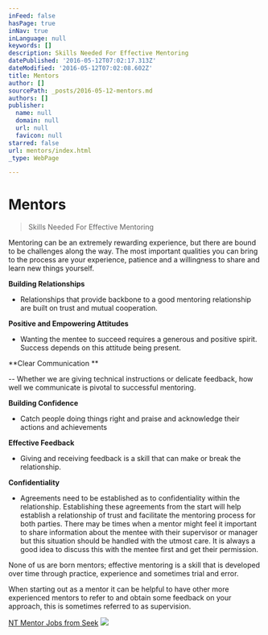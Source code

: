 ```yaml
---
inFeed: false
hasPage: true
inNav: true
inLanguage: null
keywords: []
description: Skills Needed For Effective Mentoring
datePublished: '2016-05-12T07:02:17.313Z'
dateModified: '2016-05-12T07:02:08.602Z'
title: Mentors
author: []
sourcePath: _posts/2016-05-12-mentors.md
authors: []
publisher:
  name: null
  domain: null
  url: null
  favicon: null
starred: false
url: mentors/index.html
_type: WebPage

---
```

# Mentors

> Skills Needed For Effective Mentoring

Mentoring can be an extremely rewarding experience, but there are bound to be challenges along the way. The most important qualities you can bring to the process are your experience, patience and a willingness to share and learn new things yourself.

**Building Relationships**

- Relationships that provide backbone to a good mentoring relationship are built on trust and mutual cooperation.

**Positive and Empowering Attitudes**

- Wanting the mentee to succeed requires a generous and positive spirit. Success depends on this attitude being present.

**Clear Communication **

-- Whether we are giving technical instructions or delicate feedback, how well we communicate is pivotal to successful mentoring.

**Building Confidence**

- Catch people doing things right and praise and acknowledge their actions and achievements

**Effective Feedback**

- Giving and receiving feedback is a skill that can make or break the relationship.

**Confidentiality**

- Agreements need to be established as to confidentiality within the relationship. Establishing these agreements from the start will help establish a relationship of trust and facilitate the mentoring process for both parties. There may be times when a mentor might feel it important to share information about the mentee with their supervisor or manager but this situation should be handled with the utmost care. It is always a good idea to discuss this with the mentee first and get their permission.

None of us are born mentors; effective mentoring is a skill that is developed over time through practice, experience and sometimes trial and error.

When starting out as a mentor it can be helpful to have other more experienced mentors to refer to and obtain some feedback on your approach, this is sometimes referred to as supervision.

[NT Mentor Jobs from Seek][0]
![](https://the-grid-user-content.s3-us-west-2.amazonaws.com/3aad37ae-0a7c-442e-9ace-cecb3ee85d32.jpg)

[0]: http://www.seek.com.au/jobs/in-northern-territories-nt/#dateRange=999&workType=0&industry=&occupation=&graduateSearch=false&salaryFrom=0&salaryTo=999999&salaryType=annual&companyID=&advertiserID=&advertiserGroup=&keywords=mentor&page=1&displaySuburb=&seoSuburb=&where=Northern+Territories+NT&whereId=3102&whereIsDirty=false&isAreaUnspecified=false&location=3102&area=&nation=&sortMode=KeywordRelevance&searchFrom=quick&searchType=